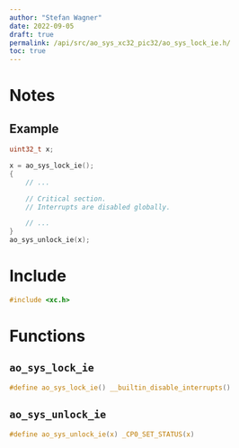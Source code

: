 ```yaml
---
author: "Stefan Wagner"
date: 2022-09-05
draft: true
permalink: /api/src/ao_sys_xc32_pic32/ao_sys_lock_ie.h/
toc: true
---
```


# Notes

## Example

```c
uint32_t x;

x = ao_sys_lock_ie();
{
    // ...

    // Critical section.
    // Interrupts are disabled globally.

    // ...
}
ao_sys_unlock_ie(x);
```

# Include

```c
#include <xc.h>
```

# Functions

## `ao_sys_lock_ie`

```c
#define ao_sys_lock_ie() __builtin_disable_interrupts()
```

## `ao_sys_unlock_ie`

```c
#define ao_sys_unlock_ie(x) _CP0_SET_STATUS(x)
```
